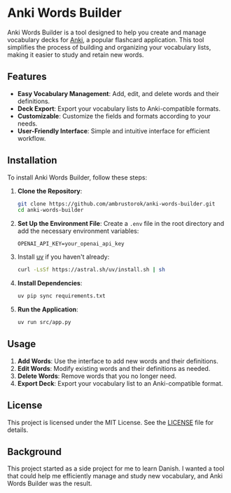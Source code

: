 # Anki Words Builder
Anki Words Builder is a tool designed to help you create and manage vocabulary decks for [Anki](https://apps.ankiweb.net/), a popular flashcard application. This tool simplifies the process of building and organizing your vocabulary lists, making it easier to study and retain new words.

## Features

- **Easy Vocabulary Management**: Add, edit, and delete words and their definitions.
- **Deck Export**: Export your vocabulary lists to Anki-compatible formats.
- **Customizable**: Customize the fields and formats according to your needs.
- **User-Friendly Interface**: Simple and intuitive interface for efficient workflow.

## Installation

To install Anki Words Builder, follow these steps:

1. **Clone the Repository**:
    ```bash
    git clone https://github.com/ambrustorok/anki-words-builder.git
    cd anki-words-builder
    ```

2. **Set Up the Environment File**:
    Create a `.env` file in the root directory and add the necessary environment variables:
    ```plaintext
    OPENAI_API_KEY=your_openai_api_key
    ```

3. Install [uv](https://docs.astral.sh/uv/#getting-started) if you haven't already:
    ```bash
    curl -LsSf https://astral.sh/uv/install.sh | sh
    ```

3. **Install Dependencies**:
    ```bash
    uv pip sync requirements.txt
    ```

4. **Run the Application**:
    ```bash
    uv run src/app.py
    ```

## Usage

1. **Add Words**: Use the interface to add new words and their definitions.
2. **Edit Words**: Modify existing words and their definitions as needed.
3. **Delete Words**: Remove words that you no longer need.
4. **Export Deck**: Export your vocabulary list to an Anki-compatible format.

## License

This project is licensed under the MIT License. See the [LICENSE](LICENSE) file for details.

## Background

This project started as a side project for me to learn Danish. I wanted a tool that could help me efficiently manage and study new vocabulary, and Anki Words Builder was the result.

